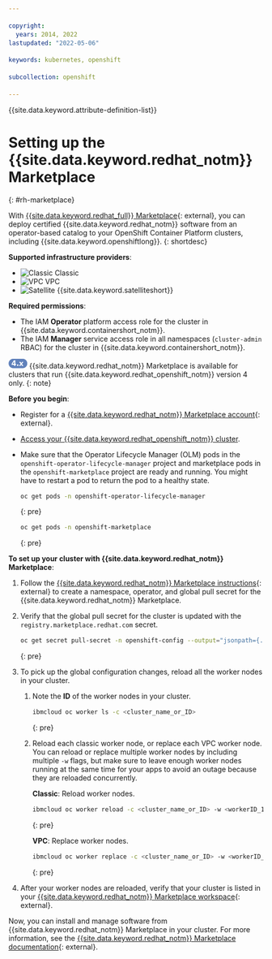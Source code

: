 ```yaml
---

copyright:
  years: 2014, 2022
lastupdated: "2022-05-06"

keywords: kubernetes, openshift

subcollection: openshift

---
```



{{site.data.keyword.attribute-definition-list}}

 

# Setting up the {{site.data.keyword.redhat_notm}} Marketplace
{: #rh-marketplace}

With [{{site.data.keyword.redhat_full}} Marketplace](https://marketplace.redhat.com/en-us){: external}, you can deploy certified {{site.data.keyword.redhat_notm}} software from an operator-based catalog to your OpenShift Container Platform clusters, including {{site.data.keyword.openshiftlong}}.
{: shortdesc}

**Supported infrastructure providers**:
* ![Classic](../icons/classic.svg "Classic") Classic
* ![VPC](../icons/vpc.svg "VPC") VPC
* ![Satellite](../icons/satellite.svg "Satellite") {{site.data.keyword.satelliteshort}}

**Required permissions**:
* The IAM **Operator** platform access role for the cluster in {{site.data.keyword.containershort_notm}}.
* The IAM **Manager** service access role in all namespaces (`cluster-admin` RBAC) for the cluster in {{site.data.keyword.containershort_notm}}.

![Version 4 icon.](images/icon-version-43.png) {{site.data.keyword.redhat_notm}} Marketplace is available for clusters that run {{site.data.keyword.redhat_openshift_notm}} version 4 only.
{: note}

**Before you begin**:
*   Register for a [{{site.data.keyword.redhat_notm}} Marketplace account](https://marketplace.redhat.com/en-us/registration/redhat-marketplace){: external}.
*   [Access your {{site.data.keyword.redhat_openshift_notm}} cluster](/docs/openshift?topic=openshift-access_cluster).
*   Make sure that the Operator Lifecycle Manager (OLM) pods in the `openshift-operator-lifecycle-manager` project and marketplace pods in the `openshift-marketplace` project are ready and running. You might have to restart a pod to return the pod to a healthy state.
    ```sh
    oc get pods -n openshift-operator-lifecycle-manager
    ```
    {: pre}

    ```sh
    oc get pods -n openshift-marketplace
    ```
    {: pre}

**To set up your cluster with {{site.data.keyword.redhat_notm}} Marketplace**:
1. Follow the [{{site.data.keyword.redhat_notm}} Marketplace instructions](https://marketplace.redhat.com/en-us/workspace/clusters/add/register){: external} to create a namespace, operator, and global pull secret for the {{site.data.keyword.redhat_notm}} Marketplace.

2. Verify that the global pull secret for the cluster is updated with the `registry.marketplace.redhat.com` secret.
    ```sh
    oc get secret pull-secret -n openshift-config --output="jsonpath={.data.\.dockerconfigjson}" | base64 --decode | grep "marketplace" -A4
    ```
    {: pre}

3. To pick up the global configuration changes, reload all the worker nodes in your cluster.
    1. Note the **ID** of the worker nodes in your cluster.
        ```sh
        ibmcloud oc worker ls -c <cluster_name_or_ID>
        ```
        {: pre}

    2. Reload each classic worker node, or replace each VPC worker node. You can reload or replace multiple worker nodes by including multiple `-w` flags, but make sure to leave enough worker nodes running at the same time for your apps to avoid an outage because they are reloaded concurrently.

        **Classic**: Reload worker nodes.
        ```sh
        ibmcloud oc worker reload -c <cluster_name_or_ID> -w <workerID_1> -w <workerID_2>
        ```
        {: pre}

        **VPC**: Replace worker nodes.
        ```sh
        ibmcloud oc worker replace -c <cluster_name_or_ID> -w <workerID_1> -w <workerID_2>
        ```
        {: pre}

4. After your worker nodes are reloaded, verify that your cluster is listed in your [{{site.data.keyword.redhat_notm}} Marketplace workspace](https://marketplace.redhat.com/en-us/workspace/clusters){: external}.

Now, you can install and manage software from {{site.data.keyword.redhat_notm}} Marketplace in your cluster. For more information, see the [{{site.data.keyword.redhat_notm}} Marketplace documentation](https://marketplace.redhat.com/en-us/documentation/){: external}.





